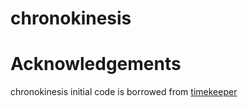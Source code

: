 chronokinesis
=============



# Acknowledgements

chronokinesis initial code is borrowed from [timekeeper](https://github.com/vesln/timekeeper)
